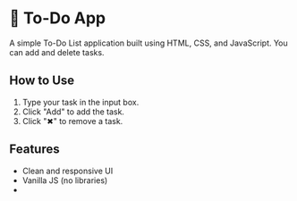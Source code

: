 
# 📝 To-Do App

A simple To-Do List application built using HTML, CSS, and JavaScript. You can add and delete tasks.

## How to Use

1. Type your task in the input box.
2. Click "Add" to add the task.
3. Click "✖" to remove a task.

## Features

- Clean and responsive UI
- Vanilla JS (no libraries)
- 
